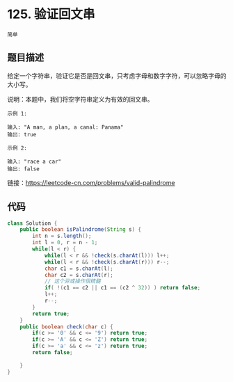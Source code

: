 # 125. 验证回文串

`简单`

## 题目描述

给定一个字符串，验证它是否是回文串，只考虑字母和数字字符，可以忽略字母的大小写。

说明：本题中，我们将空字符串定义为有效的回文串。

```
示例 1:

输入: "A man, a plan, a canal: Panama"
输出: true

示例 2:

输入: "race a car"
输出: false
```

链接：https://leetcode-cn.com/problems/valid-palindrome


## 代码

```java
class Solution {
    public boolean isPalindrome(String s) {
        int n = s.length();
        int l = 0, r = n - 1;
        while(l < r) {
            while(l < r && !check(s.charAt(l))) l++;
            while(l < r && !check(s.charAt(r))) r--;
            char c1 = s.charAt(l);
            char c2 = s.charAt(r);
            // 这个异或操作很精髓
            if( !(c1 == c2 || c1 == (c2 ^ 32)) ) return false;
            l++;
            r--;
        }
        return true;
    }
    public boolean check(char c) {
        if(c >= '0' && c <= '9') return true;
        if(c >= 'A' && c <= 'Z') return true;
        if(c >= 'a' && c <= 'z') return true;
        return false;
        
    }
}
```
